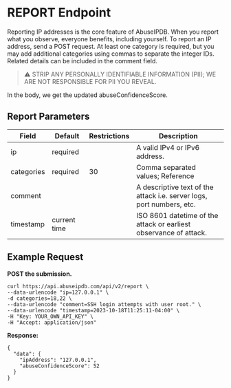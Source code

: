 # REPORT Endpoint

Reporting IP addresses is the core feature of AbuseIPDB. When you report what you observe, everyone benefits, including yourself. To report an IP address, send a POST request. At least one category is required, but you may add additional categories using commas to separate the integer IDs. Related details can be included in the comment field.

> ⚠️ STRIP ANY PERSONALLY IDENTIFIABLE INFORMATION (PII); WE ARE NOT RESPONSIBLE FOR PII YOU REVEAL.

In the body, we get the updated abuseConfidenceScore.

## Report Parameters

| Field | Default | Restrictions | Description |
|-------|---------|-------------|-------------|
| ip | required | | A valid IPv4 or IPv6 address. |
| categories | required | 30 | Comma separated values; Reference |
| comment | | | A descriptive text of the attack i.e. server logs, port numbers, etc. |
| timestamp | current time | | ISO 8601 datetime of the attack or earliest observance of attack. |

## Example Request

**POST the submission.**

```
curl https://api.abuseipdb.com/api/v2/report \
--data-urlencode "ip=127.0.0.1" \
-d categories=18,22 \
--data-urlencode "comment=SSH login attempts with user root." \
--data-urlencode "timestamp=2023-10-18T11:25:11-04:00" \
-H "Key: YOUR_OWN_API_KEY" \
-H "Accept: application/json"
```

**Response:**

```
{
  "data": {
    "ipAddress": "127.0.0.1",
    "abuseConfidenceScore": 52
  }
}
```

